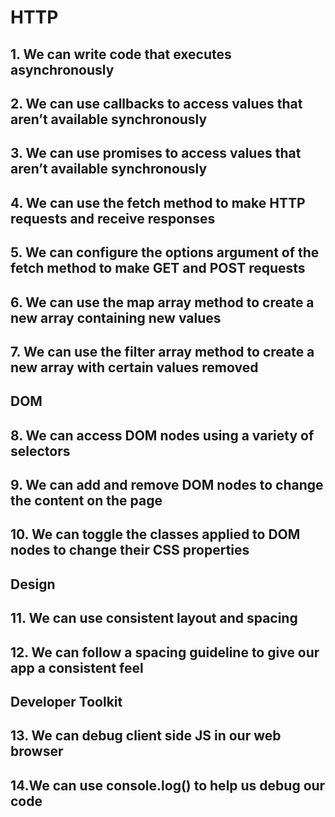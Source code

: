 # HTTP

## 1. We can write code that executes asynchronously

## 2. We can use callbacks to access values that aren’t available synchronously

## 3. We can use promises to access values that aren’t available synchronously

## 4. We can use the fetch method to make HTTP requests and receive responses

## 5. We can configure the options argument of the fetch method to make GET and POST requests

## 6. We can use the map array method to create a new array containing new values

## 7. We can use the filter array method to create a new array with certain values removed

## DOM

## 8. We can access DOM nodes using a variety of selectors

## 9. We can add and remove DOM nodes to change the content on the page

## 10. We can toggle the classes applied to DOM nodes to change their CSS properties

## Design

## 11. We can use consistent layout and spacing

## 12. We can follow a spacing guideline to give our app a consistent feel

## Developer Toolkit

## 13. We can debug client side JS in our web browser

## 14.We can use console.log() to help us debug our code
